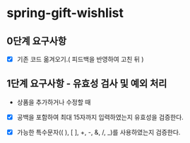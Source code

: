 # spring-gift-wishlist

## 0단계 요구사항
- [x]  기존 코드 옮겨오기.( 피드백을 반영하여 고친 뒤 )


## 1단계 요구사항 - 유효성 검사 및 예외 처리
- 상품을 추가하거나 수정할 때
- [x]  공백을 포함하여 최대 15자까지 입력하였는지 유효성을 검증한다.
- [x]  가능한 특수문자(( ), [ ], +, -, &, /, _)를 사용하였는지 검증한다.

